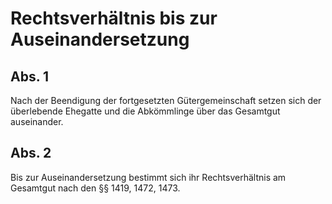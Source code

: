 # Rechtsverhältnis bis zur Auseinandersetzung



## Abs. 1

 Nach der Beendigung der fortgesetzten Gütergemeinschaft setzen sich der überlebende Ehegatte und die Abkömmlinge über das Gesamtgut auseinander.

## Abs. 2

 Bis zur Auseinandersetzung bestimmt sich ihr Rechtsverhältnis am Gesamtgut nach den §§ 1419, 1472, 1473. 

